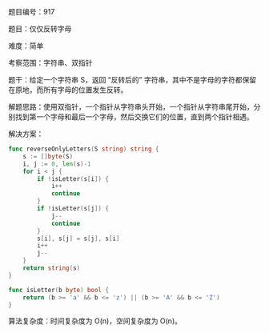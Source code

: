 题目编号：917

题目：仅仅反转字母

难度：简单

考察范围：字符串、双指针

题干：给定一个字符串 S，返回 “反转后的” 字符串，其中不是字母的字符都保留在原地，而所有字母的位置发生反转。

解题思路：使用双指针，一个指针从字符串头开始，一个指针从字符串尾开始，分别找到第一个字母和最后一个字母，然后交换它们的位置，直到两个指针相遇。

解决方案：

```go
func reverseOnlyLetters(S string) string {
    s := []byte(S)
    i, j := 0, len(s)-1
    for i < j {
        if !isLetter(s[i]) {
            i++
            continue
        }
        if !isLetter(s[j]) {
            j--
            continue
        }
        s[i], s[j] = s[j], s[i]
        i++
        j--
    }
    return string(s)
}

func isLetter(b byte) bool {
    return (b >= 'a' && b <= 'z') || (b >= 'A' && b <= 'Z')
}
```

算法复杂度：时间复杂度为 O(n)，空间复杂度为 O(n)。